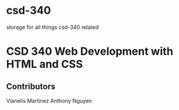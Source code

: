 # csd-340
storage for all things csd-340 related

# CSD 340 Web Development with HTML and CSS
## Contributors
Vianelis Martinez
Anthony Nguyen
